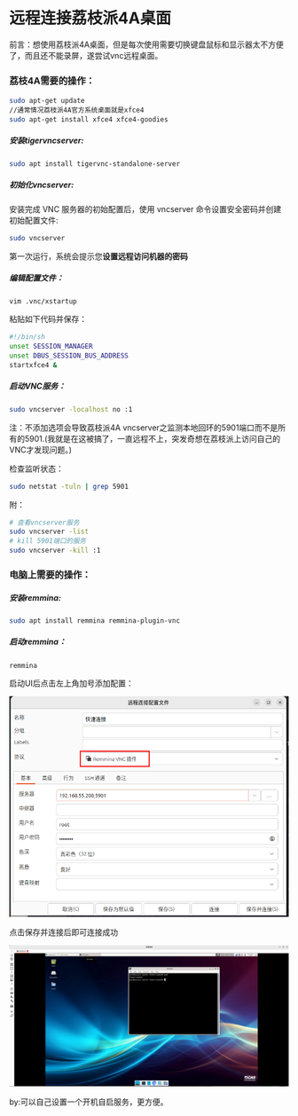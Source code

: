# 远程连接荔枝派4A桌面

前言：想使用荔枝派4A桌面，但是每次使用需要切换键盘鼠标和显示器太不方便了，而且还不能录屏，遂尝试vnc远程桌面。

### 荔枝4A需要的操作：

```bash
sudo apt-get update
//通常情况荔枝派4A官方系统桌面就是xfce4
sudo apt-get install xfce4 xfce4-goodies
```

##### 安装tigervncserver:

```bash
sudo apt install tigervnc-standalone-server
```

##### 初始化vncserver:

安装完成 VNC 服务器的初始配置后，使用 vncserver 命令设置安全密码并创建初始配置文件:

```bash
sudo vncserver
```

第一次运行，系统会提示您**设置远程访问机器的密码**

##### 编辑配置文件：

```bash
vim .vnc/xstartup
```

粘贴如下代码并保存：

```bash
#!/bin/sh
unset SESSION_MANAGER
unset DBUS_SESSION_BUS_ADDRESS
startxfce4 &
```

##### 启动VNC服务：

```bash
sudo vncserver -localhost no :1
```

注：不添加选项会导致荔枝派4A vncserver之监测本地回环的5901端口而不是所有的5901.(我就是在这被搞了，一直远程不上，突发奇想在荔枝派上访问自己的VNC才发现问题。)

检查监听状态：

```bash
sudo netstat -tuln | grep 5901
```

附：

```bash
# 查看vncserver服务
sudo vncserver -list
# kill 5901端口的服务
sudo vncserver -kill :1
```

### 电脑上需要的操作：

##### 安装remmina:

```bash
sudo apt install remmina remmina-plugin-vnc
```

##### 启动remmina：

`remmina`

启动UI后点击左上角加号添加配置：

![image-20240926193206009](https://raw.githubusercontent.com/jason-hue/plct/main/imagesimage-20240926193206009.png)

点击保存并连接后即可连接成功

![image-20240926193333404](https://raw.githubusercontent.com/jason-hue/plct/main/imagesimage-20240926193333404.png)

by:可以自己设置一个开机自启服务，更方便。